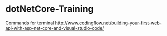 # dotNetCore-Training

Commands for terminal
http://www.codingflow.net/building-your-first-web-api-with-asp-net-core-and-visual-studio-code/

